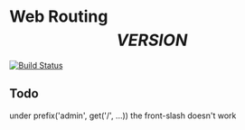 # Web Routing $$VERSION$$

[![Build Status](https://travis-ci.org/monolith-php/web-routing.svg?branch=master)](https://travis-ci.org/monolith-php/web-routing)

##



## Todo

under prefix('admin', get('/', ...)) the front-slash doesn't work